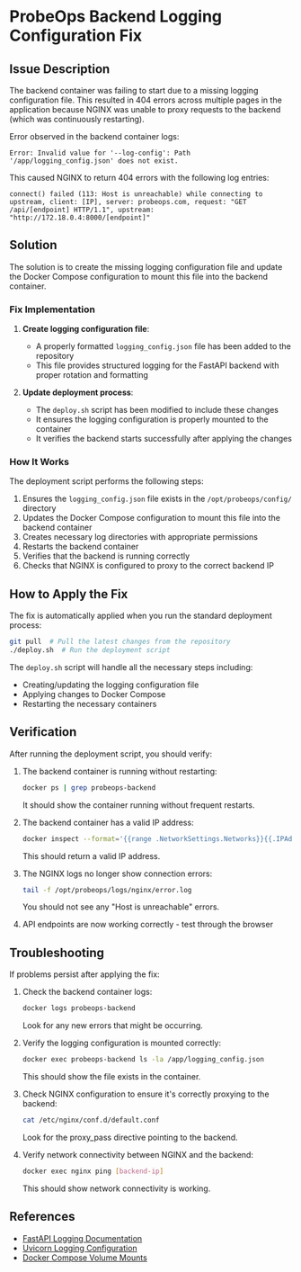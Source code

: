 # ProbeOps Backend Logging Configuration Fix

## Issue Description

The backend container was failing to start due to a missing logging configuration file. This resulted in 404 errors across multiple pages in the application because NGINX was unable to proxy requests to the backend (which was continuously restarting).

Error observed in the backend container logs:
```
Error: Invalid value for '--log-config': Path '/app/logging_config.json' does not exist.
```

This caused NGINX to return 404 errors with the following log entries:
```
connect() failed (113: Host is unreachable) while connecting to upstream, client: [IP], server: probeops.com, request: "GET /api/[endpoint] HTTP/1.1", upstream: "http://172.18.0.4:8000/[endpoint]"
```

## Solution

The solution is to create the missing logging configuration file and update the Docker Compose configuration to mount this file into the backend container.

### Fix Implementation

1. **Create logging configuration file**:
   - A properly formatted `logging_config.json` file has been added to the repository
   - This file provides structured logging for the FastAPI backend with proper rotation and formatting

2. **Update deployment process**:
   - The `deploy.sh` script has been modified to include these changes
   - It ensures the logging configuration is properly mounted to the container
   - It verifies the backend starts successfully after applying the changes

### How It Works

The deployment script performs the following steps:

1. Ensures the `logging_config.json` file exists in the `/opt/probeops/config/` directory
2. Updates the Docker Compose configuration to mount this file into the backend container
3. Creates necessary log directories with appropriate permissions
4. Restarts the backend container
5. Verifies that the backend is running correctly
6. Checks that NGINX is configured to proxy to the correct backend IP

## How to Apply the Fix

The fix is automatically applied when you run the standard deployment process:

```bash
git pull  # Pull the latest changes from the repository
./deploy.sh  # Run the deployment script
```

The `deploy.sh` script will handle all the necessary steps including:
- Creating/updating the logging configuration file
- Applying changes to Docker Compose
- Restarting the necessary containers

## Verification

After running the deployment script, you should verify:

1. The backend container is running without restarting:
   ```bash
   docker ps | grep probeops-backend
   ```
   It should show the container running without frequent restarts.

2. The backend container has a valid IP address:
   ```bash
   docker inspect --format='{{range .NetworkSettings.Networks}}{{.IPAddress}}{{end}}' probeops-backend
   ```
   This should return a valid IP address.

3. The NGINX logs no longer show connection errors:
   ```bash
   tail -f /opt/probeops/logs/nginx/error.log
   ```
   You should not see any "Host is unreachable" errors.

4. API endpoints are now working correctly - test through the browser

## Troubleshooting

If problems persist after applying the fix:

1. Check the backend container logs:
   ```bash
   docker logs probeops-backend
   ```
   Look for any new errors that might be occurring.

2. Verify the logging configuration is mounted correctly:
   ```bash
   docker exec probeops-backend ls -la /app/logging_config.json
   ```
   This should show the file exists in the container.

3. Check NGINX configuration to ensure it's correctly proxying to the backend:
   ```bash
   cat /etc/nginx/conf.d/default.conf
   ```
   Look for the proxy_pass directive pointing to the backend.

4. Verify network connectivity between NGINX and the backend:
   ```bash
   docker exec nginx ping [backend-ip]
   ```
   This should show network connectivity is working.

## References

- [FastAPI Logging Documentation](https://fastapi.tiangolo.com/tutorial/handling-errors/#logging)
- [Uvicorn Logging Configuration](https://www.uvicorn.org/settings/#logging)
- [Docker Compose Volume Mounts](https://docs.docker.com/compose/compose-file/compose-file-v3/#volumes)